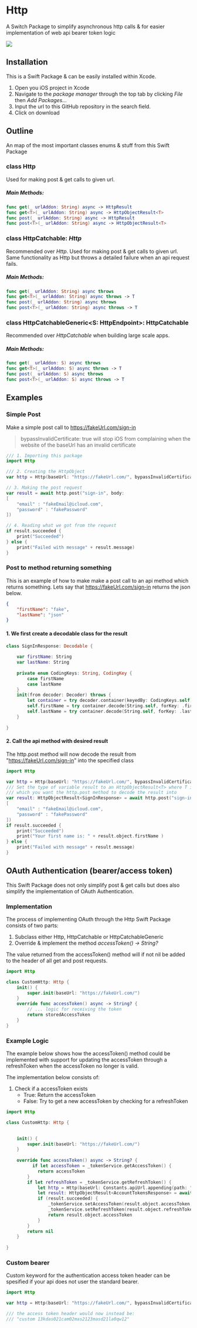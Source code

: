 # Http
A Switch Package to simplify asynchronous http calls & for easier implementation of web api bearer token logic

<img src="icon.jpg">

## Installation
This is a Swift Package & can be easily installed within Xcode.
1. Open you iOS project in Xcode
2. Navigate to the *package manager* through the top tab by clicking *File* then *Add Packages...*
3. Input the url to this GitHub repository in the search field. 
4. Click on download

## Outline
An map of the most important classes enums & stuff from this Swift Package 

### class Http
Used for making post & get calls to given url.
##### Main Methods:
```swift
func get(_ urlAddon: String) async -> HttpResult
func get<T>(_ urlAddon: String) async -> HttpObjectResult<T>
func post(_ urlAddon: String) async -> HttpResult
func post<T>(_ urlAddon: String) async -> HttpObjectResult<T>
```

### class HttpCatchable: *Http*
Recommended over *Http*. Used for making post & get calls to given url. Same functionality as Http but throws a detailed failure when an api request fails.

##### Main Methods:

```swift
func get(_ urlAddon: String) async throws
func get<T>(_ urlAddon: String) async throws -> T
func post(_ urlAddon: String) async throws
func post<T>(_ urlAddon: String) async throws -> T
```

### class HttpCatchableGeneric\<S: HttpEndpoint>: HttpCatchable
Recommended over *HttpCatchable* when building large scale apps. 
##### Main Methods:

```swift
func get(_ urlAddon: S) async throws 
func get<T>(_ urlAddon: S) async throws -> T
func post(_ urlAddon: S) async throws
func post<T>(_ urlAddon: S) async throws -> T
```

## Examples

### Simple Post
Make a simple post call to https://fakeUrl.com/sign-in
> bypassInvalidCertificate: true will stop iOS from complaining when the website of the baseUrl has an invalid certificate

```swift
/// 1. Importing this package
import Http

/// 2. Creating the HttpObject 
var http = Http(baseUrl: "https://fakeUrl.com/", bypassInvalidCertificate: true)

// 3. Making the post request
var result = await http.post("sign-in", body:
[
    "email" : "fakeEmail@icloud.com",
    "password" : "fakePassword"
])

// 4. Reading what we got from the request 
if result.succeeded {
    print("Succeeded")
} else {
    print("Failed with message" + result.message)
}

```

### Post to method returning something
This is an example of how to make make a post call to an api method which returns something. Lets say that https://fakeUrl.com/sign-in returns the json below. 

``` json
{
    "firstName": "fake",
    "lastName": "json"
}
```

#### 1. We first create a decodable class for the result

```swift
class SignInResponse: Decodable {
    
    var firstName: String
    var lastName: String
    
    private enum CodingKeys: String, CodingKey {
        case firstName
        case lastName
    }
    init(from decoder: Decoder) throws {
        let container = try decoder.container(keyedBy: CodingKeys.self)
        self.firstName = try container.decode(String.self, forKey: .firstName)
        self.lastName = try container.decode(String.self, forKey: .lastName)
    }
    
}
```

#### 2. Call the api method with desired result
The http.post method will now decode the result from "https://fakeUrl.com/sign-in" into the specified class 

```swift
import Http

var http = Http(baseUrl: "https://fakeUrl.com/", bypassInvalidCertificate: true)
/// Set the type of variable result to an HttpObjectResult<T> where T is the class
/// which you want the http.post method to decode the result into
var result: HttpObjectResult<SignInResponse> = await http.post("sign-in", body:
[
    "email" : "fakeEmail@icloud.com",
    "password" : "fakePassword"
])
if result.succeeded {
    print("Succeeded")
    print("Your first name is: " + result.object.firstName )
} else {
    print("Failed with message" + result.message)
}
```



## OAuth Authentication (bearer/access token)
This Swift Package does not only simplify post & get calls but does also simplify the implementation of OAuth Authentication. 

### Implementation
The process of implementing OAuth through the Http Swift Package consists of two parts:
1. Subclass either Http, HttpCatchable or HttpCatchableGeneric
2. Override & implement the method *accessToken() -> String?* 

The value returned from the accessToken() method will if not nil be added to the header of all get and post requests.

```swift
import Http

class CustomHttp: Http {
    init() {
        super.init(baseUrl: "https://fakeUrl.com/")
    }
    override func accessToken() async -> String? {
        // ... logic for receiving the token
        return storedAccessToken
    }
}
```

### Example Logic 
The example below shows how the accessToken() method could be implemented with support for updating the accessToken through a refreshToken when the accessToken no longer is valid.

The implementation below consists of:
1. Check if a accessToken exists
    - True: Return the accessToken
    - False: Try to get a new accessToken by checking for a refreshToken

```swift
import Http

class CustomHttp: Http {
    

    init() {
        super.init(baseUrl: "https://fakeUrl.com/")
    }
    
    override func accessToken() async -> String? {
          if let accessToken = _tokenService.getAccessToken() {
            return accessToken
        }
        if let refreshToken = _tokenService.getRefreshToken() {
            let http = Http(baseUrl: Constants.apiUrl.appending(path: "account"))
            let result: HttpObjectResult<AccountTokensResponse> = await http.post("tokens-refresh", body: ["refreshToken" : refreshToken])
            if (result.succeeded) {
                _tokenService.setAccessToken(result.object.accessToken, expires: result.object.accessTokenExpires)
                _tokenService.setRefreshToken(result.object.refreshToken)
                return result.object.accessToken
            }
        }
        return nil
    }
    
}
```

### Custom bearer 
Custom keyword for the authentication access token header can be spesified if your api does not user the standard bearer.

```swift
import Http

var http = Http(baseUrl: "https://fakeUrl.com/", bypassInvalidCertificate: true, accessTokenBearerName: "custom")

/// the access token header would now instead be:
/// "custom 13kdas021cam02mas2123masd21la0qw12"
```



